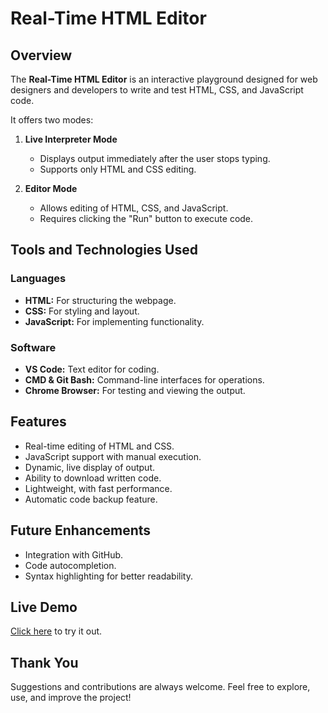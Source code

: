 # Real-Time HTML Editor

## Overview
The **Real-Time HTML Editor** is an interactive playground designed for web designers and developers to write and test HTML, CSS, and JavaScript code. 

It offers two modes:
1. **Live Interpreter Mode**  
   - Displays output immediately after the user stops typing.
   - Supports only HTML and CSS editing.
   
2. **Editor Mode**  
   - Allows editing of HTML, CSS, and JavaScript.
   - Requires clicking the "Run" button to execute code.

## Tools and Technologies Used

### Languages
- **HTML:** For structuring the webpage.
- **CSS:** For styling and layout.
- **JavaScript:** For implementing functionality.

### Software
- **VS Code:** Text editor for coding.
- **CMD & Git Bash:** Command-line interfaces for operations.
- **Chrome Browser:** For testing and viewing the output.

## Features
- Real-time editing of HTML and CSS.
- JavaScript support with manual execution.
- Dynamic, live display of output.
- Ability to download written code.
- Lightweight, with fast performance.
- Automatic code backup feature.

## Future Enhancements
- Integration with GitHub.
- Code autocompletion.
- Syntax highlighting for better readability.

## Live Demo
[Click here](https://#/) to try it out.

## Thank You
Suggestions and contributions are always welcome. Feel free to explore, use, and improve the project!
